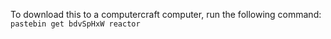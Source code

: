 To download this to a computercraft computer, run the following command:
`pastebin get bdvSpHxW reactor`